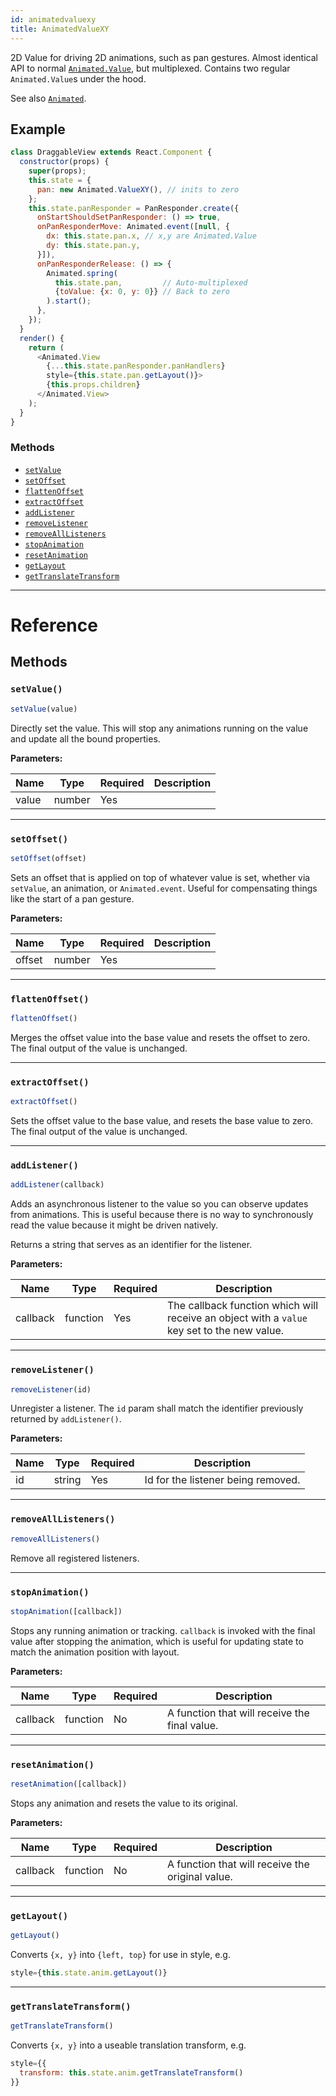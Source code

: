 ```yaml
---
id: animatedvaluexy
title: AnimatedValueXY
---
```


2D Value for driving 2D animations, such as pan gestures. Almost identical API to normal [`Animated.Value`](animatedvalue.md), but multiplexed. Contains two regular `Animated.Value`s under the hood.
 
See also [`Animated`](animated.md).

## Example

```javascript
class DraggableView extends React.Component {
  constructor(props) {
    super(props);
    this.state = {
      pan: new Animated.ValueXY(), // inits to zero
    };
    this.state.panResponder = PanResponder.create({
      onStartShouldSetPanResponder: () => true,
      onPanResponderMove: Animated.event([null, {
        dx: this.state.pan.x, // x,y are Animated.Value
        dy: this.state.pan.y,
      }]),
      onPanResponderRelease: () => {
        Animated.spring(
          this.state.pan,         // Auto-multiplexed
          {toValue: {x: 0, y: 0}} // Back to zero
        ).start();
      },
    });
  }
  render() {
    return (
      <Animated.View
        {...this.state.panResponder.panHandlers}
        style={this.state.pan.getLayout()}>
        {this.props.children}
      </Animated.View>
    );
  }
}
```


### Methods

- [`setValue`](animatedvaluexy.md#setvalue)
- [`setOffset`](animatedvaluexy.md#setoffset)
- [`flattenOffset`](animatedvaluexy.md#flattenoffset)
- [`extractOffset`](animatedvaluexy.md#extractoffset)
- [`addListener`](animatedvaluexy.md#addlistener)
- [`removeListener`](animatedvaluexy.md#removelistener)
- [`removeAllListeners`](animatedvaluexy.md#removealllisteners)
- [`stopAnimation`](animatedvaluexy.md#stopanimation)
- [`resetAnimation`](animatedvaluexy.md#resetanimation)
- [`getLayout`](animatedvaluexy.md#getlayout)
- [`getTranslateTransform`](animatedvaluexy.md#gettranslatetransform)

---

# Reference

## Methods

### `setValue()`

```javascript
setValue(value)
```

Directly set the value. This will stop any animations running on the value and update all the bound properties.

**Parameters:**

| Name | Type | Required | Description |
| - | - | - | - |
| value | number | Yes |  |

---

### `setOffset()`

```javascript
setOffset(offset)
```

Sets an offset that is applied on top of whatever value is set, whether via `setValue`, an animation, or `Animated.event`. Useful for compensating things like the start of a pan gesture.

**Parameters:**

| Name | Type | Required | Description |
| - | - | - | - |
| offset | number | Yes |  |

---

### `flattenOffset()`

```javascript
flattenOffset()
```

Merges the offset value into the base value and resets the offset to zero. The final output of the value is unchanged.

---

### `extractOffset()`

```javascript
extractOffset()
```

Sets the offset value to the base value, and resets the base value to zero. The final output of the value is unchanged.


---

### `addListener()`

```javascript
addListener(callback)
```

Adds an asynchronous listener to the value so you can observe updates from animations.  This is useful because there is no way to synchronously read the value because it might be driven natively.

Returns a string that serves as an identifier for the listener.

**Parameters:**

| Name | Type | Required | Description |
| - | - | - | - |
| callback | function | Yes | The callback function which will receive an object with a `value` key set to the new value. |

---

### `removeListener()`

```javascript
removeListener(id)
```

Unregister a listener. The `id` param shall match the identifier previously returned by `addListener()`. 

**Parameters:**

| Name | Type | Required | Description |
| - | - | - | - |
| id | string | Yes | Id for the listener being removed. |

---

### `removeAllListeners()`

```javascript
removeAllListeners()
```

Remove all registered listeners.

---

### `stopAnimation()`

```javascript
stopAnimation([callback])
```

Stops any running animation or tracking. `callback` is invoked with the final value after stopping the animation, which is useful for updating state to match the animation position with layout.

**Parameters:**

| Name | Type | Required | Description |
| - | - | - | - |
| callback | function | No | A function that will receive the final value. |

---

### `resetAnimation()`

```javascript
resetAnimation([callback])
```

Stops any animation and resets the value to its original.

**Parameters:**

| Name | Type | Required | Description |
| - | - | - | - |
| callback | function | No | A function that will receive the original value. |


---

### `getLayout()`

```javascript
getLayout()
```

Converts `{x, y}` into `{left, top}` for use in style, e.g.

```javascript
style={this.state.anim.getLayout()}
```
 

---

### `getTranslateTransform()`

```javascript
getTranslateTransform()
```

Converts `{x, y}` into a useable translation transform, e.g.

```javascript
style={{
  transform: this.state.anim.getTranslateTransform()
}}
```
